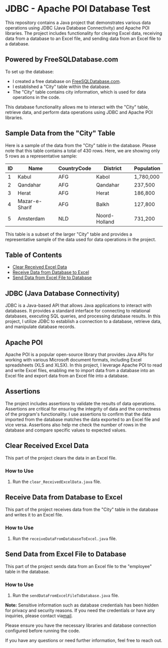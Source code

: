 # JDBC - Apache POI Database Test

This repository contains a Java project that demonstrates various data operations using JDBC (Java Database Connectivity) and Apache POI libraries. The project includes functionality for clearing Excel data, receiving data from a database to an Excel file, and sending data from an Excel file to a database.

## Powered by FreeSQLDatabase.com

To set up the database:
- I created a free database on [FreeSQLDatabase.com](https://www.freesqldatabase.com/).
- I established a "City" table within the database.
- The "City" table contains city information, which is used for data operations in the code.

This database functionality allows me to interact with the "City" table, retrieve data, and perform data operations using JDBC and Apache POI libraries.

## Sample Data from the "City" Table

Here is a sample of the data from the "City" table in the database. Please note that this table contains a total of 430 rows. Here, we are showing only 5 rows as a representative sample:

| ID | Name             | CountryCode | District       | Population |
| -- | ---------------- | ----------- | -------------- | ---------- |
| 1  | Kabul            | AFG         | Kabol          | 1,780,000  |
| 2  | Qandahar         | AFG         | Qandahar       | 237,500    |
| 3  | Herat            | AFG         | Herat          | 186,800    |
| 4  | Mazar-e-Sharif   | AFG         | Balkh          | 127,800    |
| 5  | Amsterdam        | NLD         | Noord-Holland  | 731,200    |

This table is a subset of the larger "City" table and provides a representative sample of the data used for data operations in the project.

## Table of Contents
- [Clear Received Excel Data](#clear-received-excel-data)
- [Receive Data from Database to Excel](#receive-data-from-database-to-excel)
- [Send Data from Excel File to Database](#send-data-from-excel-file-to-database)

## JDBC (Java Database Connectivity)

JDBC is a Java-based API that allows Java applications to interact with databases. It provides a standard interface for connecting to relational databases, executing SQL queries, and processing database results. In this project, I utilize JDBC to establish a connection to a database, retrieve data, and manipulate database records.

## Apache POI

Apache POI is a popular open-source library that provides Java APIs for working with various Microsoft document formats, including Excel spreadsheets (XLS and XLSX). In this project, I leverage Apache POI to read and write Excel files, enabling me to import data from a database into an Excel file and export data from an Excel file into a database.

## Assertions

The project includes assertions to validate the results of data operations. Assertions are critical for ensuring the integrity of data and the correctness of the program's functionality. I use assertions to confirm that the data imported from the database matches the data exported to an Excel file and vice versa. Assertions also help me check the number of rows in the database and compare specific values to expected values.

## Clear Received Excel Data

This part of the project clears the data in an Excel file.

### How to Use
1. Run the `clear_ReceivedExcelData.java` file.

## Receive Data from Database to Excel

This part of the project receives data from the "City" table in the database and writes it to an Excel file.

### How to Use
1. Run the `receiveDataFromDatabaseToExcel.java` file.

## Send Data from Excel File to Database

This part of the project sends data from an Excel file to the "employee" table in the database.

### How to Use
1. Run the `sendDataFromExcelFileToDatabase.java` file.

**Note:** Sensitive information such as database credentials has been hidden for privacy and security reasons. If you need the credentials or have any inquiries, please contact via[mail](mailto:ozgurgogersin@gmail.com).

Please ensure you have the necessary libraries and database connection configured before running the code.

If you have any questions or need further information, feel free to reach out.
